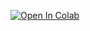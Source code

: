 [![Open In Colab](https://colab.research.google.com/assets/colab-badge.svg)](https://drive.google.com/file/d/1AmJJ4y1yULu4_znCUYI1_7m4L1TGzc6k/view?usp=sharing)
